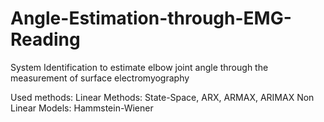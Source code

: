 # Angle-Estimation-through-EMG-Reading
System Identification to estimate elbow joint angle through the measurement of surface electromyography

Used methods: 
Linear Methods: State-Space, ARX, ARMAX, ARIMAX
Non Linear Models: Hammstein-Wiener
